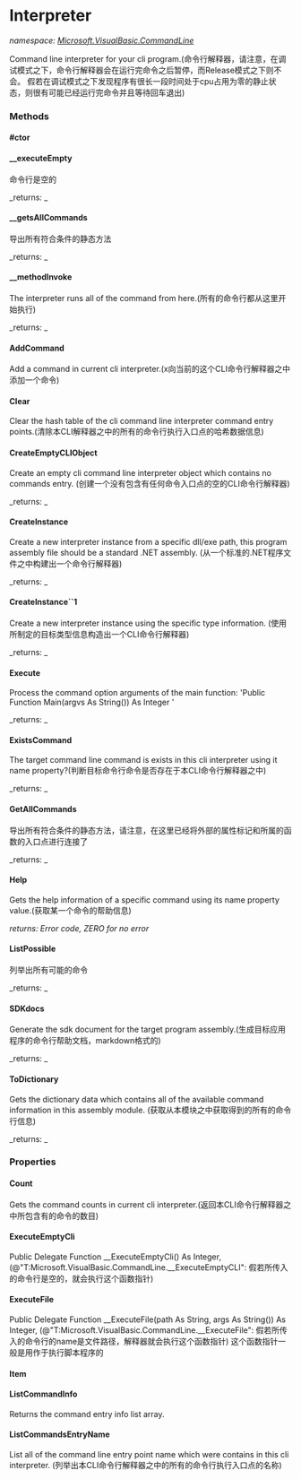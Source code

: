 ﻿
# Interpreter
_namespace: [Microsoft.VisualBasic.CommandLine](N-Microsoft.VisualBasic.CommandLine.md)_

Command line interpreter for your cli program.(命令行解释器，请注意，在调试模式之下，命令行解释器会在运行完命令之后暂停，而Release模式之下则不会。
 假若在调试模式之下发现程序有很长一段时间处于cpu占用为零的静止状态，则很有可能已经运行完命令并且等待回车退出)

### Methods

#### #ctor

#### __executeEmpty
命令行是空的

_returns: _
#### __getsAllCommands
导出所有符合条件的静态方法

_returns: _
#### __methodInvoke
The interpreter runs all of the command from here.(所有的命令行都从这里开始执行)

_returns: _
#### AddCommand
Add a command in current cli interpreter.(x向当前的这个CLI命令行解释器之中添加一个命令)
#### Clear
Clear the hash table of the cli command line interpreter command entry points.(清除本CLI解释器之中的所有的命令行执行入口点的哈希数据信息)
#### CreateEmptyCLIObject
Create an empty cli command line interpreter object which contains no commands entry.
 (创建一个没有包含有任何命令入口点的空的CLI命令行解释器)

_returns: _
#### CreateInstance
Create a new interpreter instance from a specific dll/exe path, this program assembly file should be a standard .NET assembly.
 (从一个标准的.NET程序文件之中构建出一个命令行解释器)

_returns: _
#### CreateInstance``1
Create a new interpreter instance using the specific type information.
 (使用所制定的目标类型信息构造出一个CLI命令行解释器)

_returns: _
#### Execute
Process the command option arguments of the main function:
 'Public Function Main(argvs As String()) As Integer
 '

_returns: _
#### ExistsCommand
The target command line command is exists in this cli interpreter using it name property?(判断目标命令行命令是否存在于本CLI命令行解释器之中)

_returns: _
#### GetAllCommands
导出所有符合条件的静态方法，请注意，在这里已经将外部的属性标记和所属的函数的入口点进行连接了

_returns: _
#### Help
Gets the help information of a specific command using its name property value.(获取某一个命令的帮助信息)

_returns: Error code, ZERO for no error_
#### ListPossible
列举出所有可能的命令

_returns: _
#### SDKdocs
Generate the sdk document for the target program assembly.(生成目标应用程序的命令行帮助文档，markdown格式的)

_returns: _
#### ToDictionary
Gets the dictionary data which contains all of the available command information in this assembly module.
 (获取从本模块之中获取得到的所有的命令行信息)

_returns: _


### Properties

#### Count
Gets the command counts in current cli interpreter.(返回本CLI命令行解释器之中所包含有的命令的数目)
#### ExecuteEmptyCli
Public Delegate Function __ExecuteEmptyCli() As Integer,
 (@"T:Microsoft.VisualBasic.CommandLine.__ExecuteEmptyCLI": 假若所传入的命令行是空的，就会执行这个函数指针)
#### ExecuteFile
Public Delegate Function __ExecuteFile(path As String, args As String()) As Integer,
 (@"T:Microsoft.VisualBasic.CommandLine.__ExecuteFile": 假若所传入的命令行的name是文件路径，解释器就会执行这个函数指针)
 这个函数指针一般是用作于执行脚本程序的
#### Item

#### ListCommandInfo
Returns the command entry info list array.
#### ListCommandsEntryName
List all of the command line entry point name which were contains in this cli interpreter.
 (列举出本CLI命令行解释器之中的所有的命令行执行入口点的名称)

